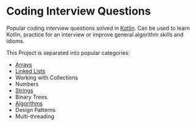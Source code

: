 # Coding Interview Questions

Popular coding interview questions solved in [Kotlin](https://kotlinlang.org/).
Can be used to learn Kotlin, practice for an interview or improve general algorithm skills and idioms.

This Project is separated into popular categories:

 * [Arrays](src/main/arrays/README.md)
 * [Linked Lists](src/main/lists/README.md)
 * Working with Collections
 * Numbers
 * [Strings](src/main/strings/README.md)
 * Binary Trees
 * [Algorithms](src/main/algorithms/README.md)
 * Design Patterns
 * Multi-threading
